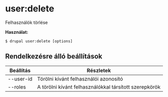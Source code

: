 # user:delete
Felhasználók törlése

**Használat:**
```
$ drupal user:delete [options]
```

## Rendelkezésre álló beállítások
Beállítás | Részletek
-------|-------------
--user-id | Törölni kívánt felhasználói azonosító
--roles | A törölni kívánt felhasználókkal társított szerepkörök
